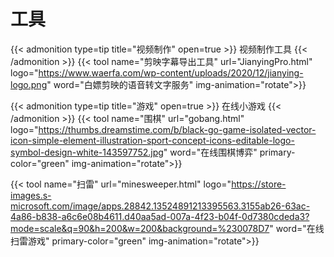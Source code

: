 # 工具


{{< admonition type=tip title="视频制作" open=true >}}
视频制作工具
{{< /admonition >}}
{{< tool
name="剪映字幕导出工具" 
url="JianyingPro.html" 
logo="https://www.waerfa.com/wp-content/uploads/2020/12/jianying-logo.png" 
word="白嫖剪映的语音转文字服务"
img-animation="rotate">}}

{{< admonition type=tip title="游戏" open=true >}}
在线小游戏
{{< /admonition >}}
{{< tool
name="围棋" 
url="gobang.html" 
logo="https://thumbs.dreamstime.com/b/black-go-game-isolated-vector-icon-simple-element-illustration-sport-concept-icons-editable-logo-symbol-design-white-143597752.jpg" 
word="在线围棋博弈"
primary-color="green"
img-animation="rotate">}}

{{< tool
name="扫雷" 
url="minesweeper.html" 
logo="https://store-images.s-microsoft.com/image/apps.28842.13524891213395563.3155ab26-63ac-4a86-b838-a6c6e08b4611.d40aa5ad-007a-4f23-b04f-0d7380cdeda3?mode=scale&q=90&h=200&w=200&background=%230078D7" 
word="在线扫雷游戏"
primary-color="green"
img-animation="rotate">}}
